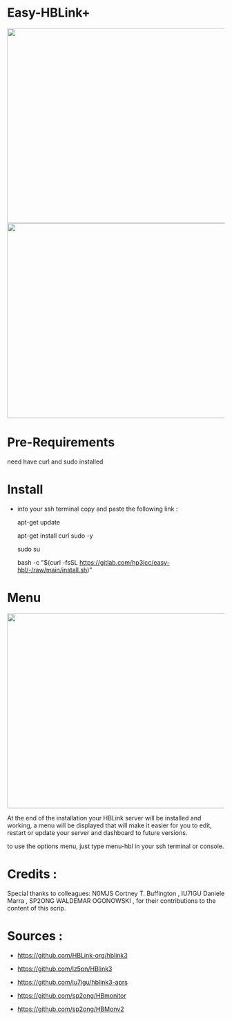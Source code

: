 # Easy-HBLink+  

<img src="https://gitlab.com/hp3icc/easy-hbl/-/raw/main/hbl-mon1.jpg" width="550" height="450"><img src="https://gitlab.com/hp3icc/easy-hbl/-/raw/main/hbl-mon2.jpg" width="550" height="450">



#

# Pre-Requirements

need have curl and sudo installed

#

# Install

* into your ssh terminal copy and paste the following link :

    apt-get update
    
    apt-get install curl sudo -y

    sudo su

    bash -c "$(curl -fsSL https://gitlab.com/hp3icc/easy-hbl/-/raw/main/install.sh)"
               
 #            
  
 # Menu
 
<img src="https://gitlab.com/hp3icc/easy-hbl/-/raw/main/menu-hbl.jpg" width="550" height="450">
 
  At the end of the installation your HBLink server will be installed and working, a menu will be displayed that will make it easier for you to edit, restart or update your server and dashboard to future versions.
  
  to use the options menu, just type menu-hbl in your ssh terminal or console.
  
 #
   
# Credits :

Special thanks to colleagues: N0MJS Cortney T. Buffington , IU7IGU Daniele Marra , SP2ONG WALDEMAR OGONOWSKI , for their contributions to the content of this scrip.

#

 # Sources :
 
 * https://github.com/HBLink-org/hblink3

 * https://github.com/lz5pn/HBlink3
 
 * https://github.com/iu7igu/hblink3-aprs
 
 * https://github.com/sp2ong/HBmonitor

 * https://github.com/sp2ong/HBMonv2
  
 


